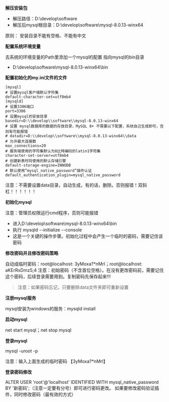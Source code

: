 **解压安装包**

- 解压路径：D:\develop\software
- 解压后mysql根目录：D:\develop\software\mysql-8.0.13-winx64

原则： 安装目录不能有空格、不能有中文

 **配置系统环境变量**

去系统的环境变量的Path里添加一个mysql的配置 指向mysql的bin目录

- D:\develop\software\mysql-8.0.13-winx64\bin

**配置初始化的my.ini文件的文件**

```properties
[mysql]
# 设置mysql客户端默认字符集
default-character-set=utf8mb4
[mysqld]
# 设置3306端口
port=3306
# 设置mysql的安装目录
basedir=D:\\develop\\software\\mysql-8.0.13-winx64
# 设置 mysql数据库的数据的存放目录，MySQL 8+ 不需要以下配置，系统自己生成即可，否则有可能报错
# datadir=D:\\develop\\software\\mysql-8.0.13-winx64\\data
# 允许最大连接数
max_connections=20
# 服务端使用的字符集默认为8比特编码的latin1字符集
character-set-server=utf8mb4
# 创建新表时将使用的默认存储引擎
default-storage-engine=INNODB
# 默认使用“mysql_native_password”插件认证
default_authentication_plugin=mysql_native_password
```

注意：不需要设置data目录，自动生成，有的话，删除。否则报错！双斜杠！！！！！！

**初始化mysql**

注意：管理员权限运行cmd程序，否则可能报错

- 进入D:\develop\software\mysql-8.0.13-winx64\bin
- 执行 mysqld --initialize --console
- 这是一个关键的操作步骤。初始化过程中会产生一个临时的密码，需要记住该密码

**修改密码并且修改密码策略**

自动成临时密码：root@localhost: 3yMoxa?*nMrl；root@localhost: aKErRxDmz5;4
 注意：初始密码（不含首位空格）。在没有更改密码前，需要记住这个密码，后续登录需要用到。复制密码先保存起来!!!

> 注意：如果密码忘记，只要删除data文件夹即可重新设置

**注册mysql服务**

mysql安装为windows的服务：mysqld install

**启动mysql**

net start mysql；net stop mysql

**登录mysql**

mysql -uroot -p

注意：输入上面生成的临时密码 【3yMoxa?*nMrl】

**登录密码修改**

ALTER USER 'root'@'localhost' IDENTIFIED WITH mysql_native_password BY '新密码';（注意一定要有分号）即可进行密码更改。
如果要修改密码验证插件，同时修改密码（最有效的方式）